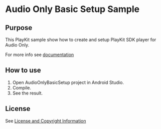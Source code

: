 # Audio Only Basic Setup Sample

## Purpose

This PlayKit sample show how to create and setup PlayKit SDK player for Audio Only.
 
For more info see [documentation](https://vpaas.kaltura.com/documentation/Mobile-Video-Player-SDKs/v3_Android_QuickStart.html)

## How to use

1. Open AudioOnlyBasicSetup project in Android Studio.
2. Compile.
3. See the result.

## License

See [License and Copyright Information](https://github.com/kaltura/playkit-android-samples#license-and-copyright-information)
